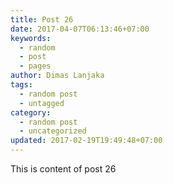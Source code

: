 ```yaml
---
title: Post 26
date: 2017-04-07T06:13:46+07:00
keywords:
  - random
  - post
  - pages
author: Dimas Lanjaka
tags:
  - random post
  - untagged
category:
  - random post
  - uncategorized
updated: 2017-02-19T19:49:48+07:00
---
```

This is content of post 26